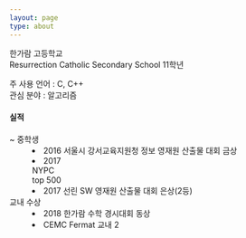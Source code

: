 ```yaml
---
layout: page
type: about
---
```


<p>
  한가람 고등학교<br>
  Resurrection Catholic Secondary School 11학년<br>
</p>

<p>
  주 사용 언어 : C, C++<br>
  관심 분야 : 알고리즘
</p>

<p>
  <h4>실적</h4>
  <dl>
    <dt>~ 중학생</dt>
    <dd>
        <li>2016 서울시 강서교육지원청 정보 영재원 산출물 대회 금상</li>
        <li>2017 <br>NYPC</br> top 500</li>
        <li>2017 선린 SW 영재원 산출물 대회 은상(2등)</li>
    </dd>
    <dt>교내 수상</dt>
    <dd>
        <li>2018 한가람 수학 경시대회 동상</li>
        <li>CEMC Fermat 교내 2</li>
    </dd>
  </dl>

</p>
